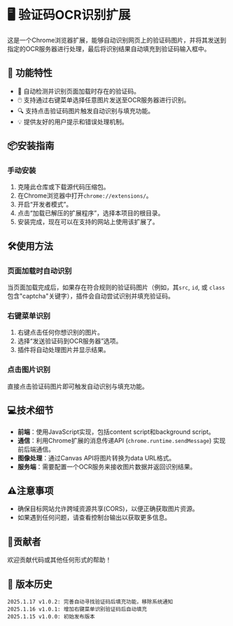 # 🖥️ 验证码OCR识别扩展

这是一个Chrome浏览器扩展，能够自动识别网页上的验证码图片，并将其发送到指定的OCR服务器进行处理，最后将识别结果自动填充到验证码输入框中。

## 🚀 功能特性

- 🌟 自动检测并识别页面加载时存在的验证码。
- 🖱️ 支持通过右键菜单选择任意图片发送至OCR服务器进行识别。
- 🔍 支持点击验证码图片触发自动识别与填充功能。
- 💡 提供友好的用户提示和错误处理机制。

## 📦安装指南

### 手动安装

1. 克隆此仓库或下载源代码压缩包。
2. 在Chrome浏览器中打开`chrome://extensions/`。
3. 开启“开发者模式”。
4. 点击“加载已解压的扩展程序”，选择本项目的根目录。
5. 安装完成，现在可以在支持的网站上使用该扩展了。

## 🛠使用方法

### 页面加载时自动识别

当页面加载完成后，如果存在符合规则的验证码图片（例如，其`src`, `id`, 或 `class`包含"captcha"关键字），插件会自动尝试识别并填充验证码。

### 右键菜单识别

1. 右键点击任何你想识别的图片。
2. 选择“发送验证码到OCR服务器”选项。
3. 插件将自动处理图片并显示结果。

### 点击图片识别

直接点击验证码图片即可触发自动识别与填充功能。

## 💻技术细节

- **前端**：使用JavaScript实现，包括content script和background script。
- **通信**：利用Chrome扩展的消息传递API (`chrome.runtime.sendMessage`) 实现前后端通信。
- **图像处理**：通过Canvas API将图片转换为data URL格式。
- **服务端**：需要配置一个OCR服务来接收图片数据并返回识别结果。

## ⚠注意事项

- 确保目标网站允许跨域资源共享(CORS)，以便正确获取图片资源。
- 如果遇到任何问题，请查看控制台输出以获取更多信息。

## 👥贡献者

欢迎贡献代码或其他任何形式的帮助！

## 📖 ️版本历史

```
2025.1.17 v1.0.2: 完善自动寻找验证码后填充功能，移除系统通知
2025.1.16 v1.0.1: 增加右键菜单识别验证码后自动填充
2025.1.15 v1.0.0: 初始发布版本
```
